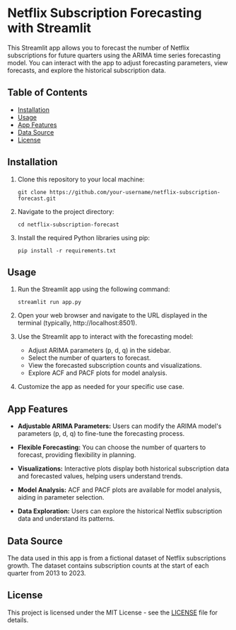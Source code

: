 # Netflix Subscription Forecasting with Streamlit

This Streamlit app allows you to forecast the number of Netflix subscriptions for future quarters using the ARIMA time series forecasting model. You can interact with the app to adjust forecasting parameters, view forecasts, and explore the historical subscription data.

## Table of Contents

- [Installation](#installation)
- [Usage](#usage)
- [App Features](#app-features)
- [Data Source](#data-source)
- [License](#license)

## Installation

1. Clone this repository to your local machine:
   ```shell
   git clone https://github.com/your-username/netflix-subscription-forecast.git
   ```

2. Navigate to the project directory:
   ```shell
   cd netflix-subscription-forecast
   ```

3. Install the required Python libraries using pip:
   ```shell
   pip install -r requirements.txt
   ```

## Usage

1. Run the Streamlit app using the following command:
   ```shell
   streamlit run app.py
   ```

2. Open your web browser and navigate to the URL displayed in the terminal (typically, http://localhost:8501).

3. Use the Streamlit app to interact with the forecasting model:
   - Adjust ARIMA parameters (p, d, q) in the sidebar.
   - Select the number of quarters to forecast.
   - View the forecasted subscription counts and visualizations.
   - Explore ACF and PACF plots for model analysis.

4. Customize the app as needed for your specific use case.

## App Features

- **Adjustable ARIMA Parameters:** Users can modify the ARIMA model's parameters (p, d, q) to fine-tune the forecasting process.

- **Flexible Forecasting:** You can choose the number of quarters to forecast, providing flexibility in planning.

- **Visualizations:** Interactive plots display both historical subscription data and forecasted values, helping users understand trends.

- **Model Analysis:** ACF and PACF plots are available for model analysis, aiding in parameter selection.

- **Data Exploration:** Users can explore the historical Netflix subscription data and understand its patterns.

## Data Source

The data used in this app is from a fictional dataset of Netflix subscriptions growth. The dataset contains subscription counts at the start of each quarter from 2013 to 2023.

## License

This project is licensed under the MIT License - see the [LICENSE](LICENSE) file for details.